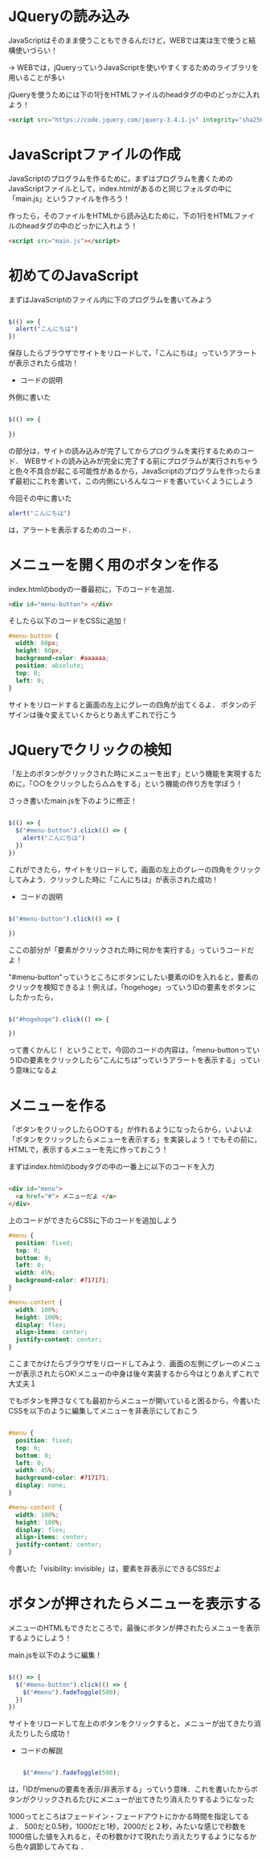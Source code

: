 


# JQueryの読み込み

JavaScriptはそのまま使うこともできるんだけど，WEBでは実は生で使うと結構使いづらい！

 -> WEBでは，jQueryっていうJavaScriptを使いやすくするためのライブラリを用いることが多い
 
jQueryを使うためには下の1行をHTMLファイルのheadタグの中のどっかに入れよう！
 
```html
<script src="https://code.jquery.com/jquery-3.4.1.js" integrity="sha256-WpOohJOqMqqyKL9FccASB9O0KwACQJpFTUBLTYOVvVU=" crossorigin="anonymous"></script>
```

# JavaScriptファイルの作成

JavaScriptのプログラムを作るために，まずはプログラムを書くためのJavaScriptファイルとして，index.htmlがあるのと同じフォルダの中に「main.js」というファイルを作ろう！

作ったら，そのファイルをHTMLから読み込むために，下の1行をHTMLファイルのheadタグの中のどっかに入れよう！


```html
<script src="main.js"></script>
```

# 初めてのJavaScript
まずはJavaScriptのファイル内に下のプログラムを書いてみよう

```js

$(() => {
  alert("こんにちは")
})

```

保存したらブラウザでサイトをリロードして，「こんにちは」っていうアラートが表示されたら成功！

- コードの説明

外側に書いた
```js

$(() => {
  
})

```
の部分は，サイトの読み込みが完了してからプログラムを実行するためのコード．
WEBサイトの読み込みが完全に完了する前にプログラムが実行されちゃうと色々不具合が起こる可能性があるから，JavaScriptのプログラムを作ったらまず最初にこれを書いて，この内側にいろんなコードを書いていくようにしよう

今回その中に書いた
```js
alert("こんにちは")
```

は，アラートを表示するためのコード．


# メニューを開く用のボタンを作る

index.htmlのbodyの一番最初に，下のコードを追加．

```html
<div id="menu-button"> </div>
```

そしたら以下のコードをCSSに追加！

```css
#menu-button {
  width: 60px;
  height: 60px;
  background-color: #aaaaaa;
  position: absolute;
  top: 0;
  left: 0;
}
```

サイトをリロードすると画面の左上にグレーの四角が出てくるよ．
ボタンのデザインは後々変えていくからとりあえずこれで行こう

# JQueryでクリックの検知

「左上のボタンがクリックされた時にメニューを出す」という機能を実現するために，「○○をクリックしたら△△をする」という機能の作り方を学ぼう！

さっき書いたmain.jsを下のように修正！


```js

$(() => {
  $("#menu-button").click(() => {
    alert("こんにちは")
  })
})
```

これができたら，サイトをリロードして，画面の左上のグレーの四角をクリックしてみよう．クリックした時に「こんにちは」が表示された成功！

- コードの説明


```js

$("#menu-button").click(() => {

})

```

ここの部分が「要素がクリックされた時に何かを実行する」っていうコードだよ！

"#menu-button"っていうところにボタンにしたい要素のIDを入れると，要素のクリックを検知できるよ！例えば，「hogehoge」っていうIDの要素をボタンにしたかったら，


```js

$("#hogehoge").click(() => {

})
```


って書くかんじ！
ということで，今回のコードの内容は，「menu-buttonっていうIDの要素をクリックしたら”こんにちは”っていうアラートを表示する」っていう意味になるよ

# メニューを作る

「ボタンをクリックしたら○○する」が作れるようになったらから，いよいよ「ボタンをクリックしたらメニューを表示する」を実装しよう！でもその前に，HTMLで，表示するメニューを先に作っておこう！

まずはindex.htmlのbodyタグの中の一番上に以下のコードを入力


```html

<div id="menu">
  <a href="#"> メニューだよ </a>
</div>
```


上のコードができたらCSSに下のコードを追加しよう


```css
#menu {
  position: fixed;
  top: 0;
  bottom: 0;
  left: 0;
  width: 45%;
  background-color: #717171;
}

#menu-content {
  width: 100%;
  height: 100%;
  display: flex;
  align-items: center;
  justify-content: center;
}
```


ここまでかけたらブラウザをリロードしてみよう．画面の左側にグレーのメニューが表示されたらOK!メニューの中身は後々実装するから今はとりあえずこれで大丈夫１

でもボタンを押さなくても最初からメニューが開いていると困るから，今書いたCSSを以下のように編集してメニューを非表示にしておこう

```css

#menu {
  position: fixed;
  top: 0;
  bottom: 0;
  left: 0;
  width: 45%;
  background-color: #717171;
  display: none;
}

#menu-content {
  width: 100%;
  height: 100%;
  display: flex;
  align-items: center;
  justify-content: center;
}

```

今書いた「visibility: invisible」は，要素を非表示にできるCSSだよ

# ボタンが押されたらメニューを表示する

メニューのHTMLもできたところで，最後にボタンが押されたらメニューを表示するようにしよう！

main.jsを以下のように編集！


```js

$(() => {
  $("#menu-button").click(() => {
    $("#menu").fadeToggle(500);
  })
})
```

サイトをリロードして左上のボタンをクリックすると，メニューが出てきたり消えたりしたら成功！

- コードの解説

```js

    $("#menu").fadeToggle(500);

```

は，「IDがmenuの要素を表示/非表示する」っていう意味．これを書いたからボタンがクリックされるたびにメニューが出てきたり消えたりするようになった

1000ってところはフェードイン・フェードアウトにかかる時間を指定してるよ．
500だと0.5秒，1000だと1秒，2000だと２秒，みたいな感じで秒数を1000倍した値を入れると，その秒数かけて現れたり消えたりするようになるから色々調節してみてね
．

